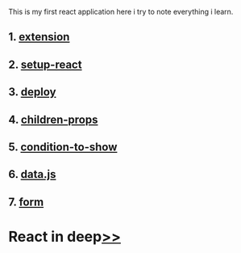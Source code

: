 This is my first react application
here i try to note everything i learn.


## 1. [extension](./learn-react/1-extensions/)

## 2. [setup-react](./learn-react/2-setup-react/)

## 3. [deploy](./learn-react/3-deploye/README.md)

## 4. [children-props](./learn-react/4-children-props/)

## 5. [condition-to-show](./learn-react/5-condition-to-show/)

## 6. [data.js](./learn-react/6-data.js/)

## 7. [form](./learn-react/7-form/)

# React in deep[>>](./learn-react-2/README.md)
